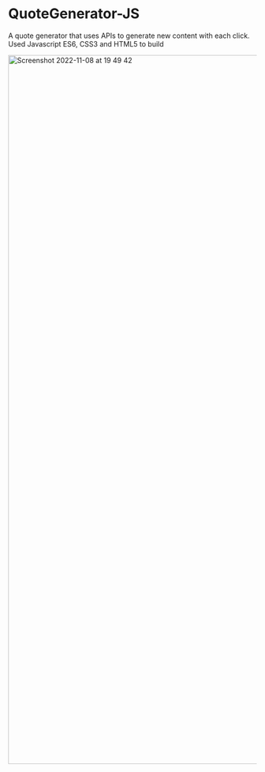# QuoteGenerator-JS

A quote generator that uses APIs to generate new content with each click. Used Javascript ES6, CSS3 and HTML5 to build

<img width="1437" alt="Screenshot 2022-11-08 at 19 49 42" src="https://user-images.githubusercontent.com/94465852/200734334-29ee0c96-6496-4ba9-8298-20bae54fa5dc.png">
